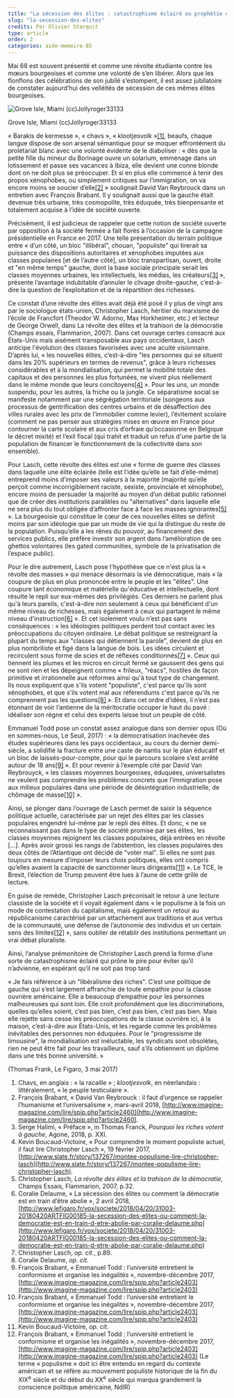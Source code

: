 ```yaml
---
title: "La sécession des élites : catastrophisme éclairé ou prophétie qui s’autoréalise ?"
slug: "la-secession-des-elites"
credits: Par Olivier Starquit
type: article
order: 2
categories: aide-memoire-85
---
```


<span class="chapeau">Mai 68 est souvent présenté et comme une révolte étudiante contre les mœurs bourgeoises et comme une volonté de s’en libérer. Alors que les flonflons des célébrations de son jubilé s’estompent, il est assez jubilatoire de constater aujourd’hui des velléités de sécession de ces mêmes élites bourgeoises.</span>

![Grove Isle, Miami (cc)Jollyroger33133](/assets/uploads/Grove_Isle_Miami_Florida_01.jpg)

<span class="img-copyright">Grove Isle, Miami (cc)Jollyroger33133</span>

« Barakis de kermesse », « chavs », « klootjesvolk »[[1]](#footnote-1), beaufs, chaque langue dispose de son arsenal sémantique pour se moquer effrontément du prolétariat blanc avec une volonté évidente de le diaboliser&nbsp;: « dès que la petite fille du mineur du Borinage ouvre un solarium, emménage dans un lotissement et passe ses vacances à Ibiza, elle devient une conne blonde dont on ne doit plus se préoccuper. Et si en plus elle commence à tenir des propos xénophobes, ou simplement critiques sur l’immigration, on va encore moins se soucier d’elle[[2]](#footnote-2) » soulignait David Van Reybrouck dans un entretien avec François Brabant. Il y soulignait aussi que la gauche était devenue très urbaine, très cosmopolite, très éduquée, très bienpensante et totalement acquise à l’idée de société ouverte.

Précisément, il est judicieux de rappeler que cette notion de société ouverte par opposition à la société fermée a fait florès à l’occasion de la campagne présidentielle en France en 2017. Une telle présentation du terrain politique entre « d’un côté, un bloc "illibéral", chouan, "populiste" qui tirerait sa puissance des dispositions autoritaires et xénophobes imputées aux classes populaires [et de l’autre côté], un bloc transpartisan, ouvert, droite et "en même temps" gauche, dont la base sociale principale serait les classes moyennes urbaines, les intellectuels, les médias, les créateurs[[3]](#footnote-3) »,  présente l’avantage indubitable d’annuler le clivage droite-gauche, c’est-à-dire la question de l’exploitation et de la répartition des richesses.

Ce constat d’une révolte des élites avait déjà été posé il y plus de vingt ans par le sociologue états-unien, Christopher Lasch, héritier du marxisme de l’école de Francfort (Theodor W. Adorno, Max Horkheimer, etc.) et lecteur de George Orwell, dans La révolte des élites et la trahison de la démocratie (Champs essais, Flammarion, 2007). Dans cet ouvrage certes consacré aux États-Unis mais aisément transposable aux pays occidentaux, Lasch anticipe l'évolution des classes favorisées avec une acuité visionnaire. D’après lui, « les nouvelles élites, c’est-à-dire "les personnes qui se situent dans les 20% supérieurs en termes de revenus", grâce à leurs richesses considérables et à la mondialisation, qui permet la mobilité totale des capitaux et des personnes les plus fortunées, ne vivent plus réellement dans le même monde que leurs concitoyens[[4]](#footnote-4) ». Pour les uns, un monde suspendu, pour les autres, la friche ou la jungle. Ce séparatisme social se manifeste notamment par une ségrégation territoriale (songeons aux processus de gentrification des centres urbains et de désaffection des villes rurales avec les prix de l’immobilier comme levier), l’évitement scolaire (comment ne pas penser aux stratégies mises en œuvre en France pour contourner la carte scolaire et aux cris d’orfraie qu’occasionne en Belgique le décret mixité) et l’exil fiscal (qui trahit et traduit un refus d'une partie de la population de financer le fonctionnement de la collectivité dans son ensemble).

Pour Lasch, cette révolte des élites est une « forme de guerre des classes dans laquelle une élite éclairée (telle est l’idée qu’elle se fait d’elle-même) entreprend moins d’imposer ses valeurs à la majorité (majorité qu’elle perçoit comme incorrigiblement raciste, sexiste, provinciale et xénophobe), encore moins de persuader la majorité au moyen d’un débat public rationnel que de créer des institutions parallèles ou "alternatives" dans laquelle elle ne sera plus du tout obligée d’affronter face à face les masses ignorantes[[5]](#footnote-5) ». La bourgeoisie qui constitue le cœur de ces nouvelles élites se définit moins par son idéologie que par un mode de vie qui la distingue du reste de la population. Puisqu’elle a les rênes du pouvoir, au financement des services publics, elle préfère investir son argent dans l’amélioration de ses ghettos volontaires (les gated communities, symbole de la privatisation de l’espace public).

Pour le dire autrement, Lasch pose l'hypothèse que ce n'est plus la « révolte des masses » qui menace désormais la vie démocratique, mais « la coupure de plus en plus prononcée entre le peuple et les "élites". Une coupure tant économique et matérielle qu'éducative et intellectuelle, dont résulte le repli sur eux-mêmes des privilégiés. Ces derniers ne parlent plus qu'à leurs pareils, c'est-à-dire non seulement à ceux qui bénéficient d'un même niveau de richesses, mais également à ceux qui partagent le même niveau d'instruction[[6]](#footnote-6) ». Et cet isolement voulu n’est pas sans conséquences&nbsp;: « les idéologies politiques perdent tout contact avec les préoccupations du citoyen ordinaire. Le débat politique se restreignant la plupart du temps aux "classes qui détiennent la parole", devient de plus en plus nombriliste et figé dans la langue de bois. Les idées circulent et recirculent sous forme de scies et de réflexes conditionnés[[7]](#footnote-7) ». Ceux qui tiennent les plumes et les micros en circuit fermé se gaussent des gens qui ne sont rien et les dépeignent comme « frileux, "réacs", hostiles de façon primitive et irrationnelle aux réformes ainsi qu'à tout type de changement. Ils nous expliquent que s'ils votent "populiste", c'est parce qu'ils sont xénophobes, et que s'ils votent mal aux référendums c'est parce qu'ils ne comprennent pas les questions[[8]](#footnote-8) ». Et dans cet ordre d’idées, il n’est pas étonnant de voir l’antienne de la méritocratie occuper le haut du pavé&nbsp;: idéaliser son règne et celui des experts laisse tout un peuple de côté.

Emmanuel Todd pose un constat assez analogue dans son dernier opus (Où en sommes-nous, Le Seuil, 2017)&nbsp;: « la démocratisation inachevée des études supérieures dans les pays occidentaux, au cours du dernier demi-siècle, a solidifié la fracture entre une caste de nantis sur le plan éducatif et un bloc de laissés-pour-compte, pour qui le parcours scolaire s’est arrêté autour de 18 ans[[9]](#footnote-9) ». Et pour revenir à l’exemple cité par David Van Reybrouyck, « les classes moyennes bourgeoises, éduquées, universalistes ne veulent pas comprendre les problèmes concrets que l’immigration pose aux milieux populaires dans une période de désintégration industrielle, de chômage de masse[[10]](#footnote-10) ».

Ainsi, se plonger dans l’ouvrage de Lasch permet de saisir la séquence politique actuelle, caractérisée par un rejet des élites par les classes populaires engendré lui-même par le repli des élites. Et donc, « ne se reconnaissant pas dans le type de société promise par ses élites, les classes moyennes rejoignent les classes populaires, déjà entrées en révolte […]. Après avoir grossi les rangs de l’abstention, les classes populaires des deux côtés de l’Atlantique ont décidé de "voter mal". Si elles ne sont pas toujours en mesure d’imposer leurs choix politiques, elles ont compris qu’elles avaient la capacité de sanctionner leurs dirigeants[[11]](#footnote-11) ». Le TCE, le Brexit, l’élection de Trump peuvent être lues à l’aune de cette grille de lecture.

En guise de remède, Christopher Lasch préconisait le retour à une lecture classiste de la société et il voyait également dans « le populisme à la fois un mode de contestation du capitalisme, mais également un retour au républicanisme caractérisé par un attachement aux traditions et aux vertus de la communauté, une défense de l’autonomie des individus et un certain sens des limites[[12]](#footnote-12) », sans oublier de rétablir des institutions permettant un vrai débat pluraliste.

Ainsi, l’analyse prémonitoire de Christopher Lasch prend la forme d’une sorte de catastrophisme éclairé qui prône le pire pour éviter qu’il n’advienne, en espérant qu’il ne soit pas trop tard.

« Je fais référence à un "libéralisme des riches". C’est une politique de gauche qui s’est largement affranchie de toute empathie pour la classe ouvrière américaine. Elle a beaucoup d’empathie pour les personnes malheureuses qui sont loin. Elle croit profondément que les discriminations, quelles qu’elles soient, c’est pas bien, c’est pas bien, c’est pas bien. Mais elle rejette sans cesse les préoccupations de la classe ouvrière ici, à la maison, c’est-à-dire aux États-Unis, et les regarde comme les problèmes inévitables des personnes non éduquées. Pour le "progressisme de limousine", la mondialisation est inéluctable, les syndicats sont obsolètes, rien ne peut être fait pour les travailleurs, sauf s’ils obtiennent un diplôme dans une très bonne université. »

 (Thomas Frank, Le Figaro, 3 mai 2017)

1. Chavs, en anglais&nbsp;: « la racaille » ; _klootjesvolk_, en néerlandais&nbsp;: littéralement, « le peuple testiculaire ».
2. François Brabant, « David Van Reybrouck&nbsp;: il faut d’urgence se rappeler l’humanisme et l’universalisme », mars-avril 2018, [http://www.imagine-magazine.com/lire/spip.php?article2460](http://www.imagine-magazine.com/lire/spip.php?article2460).
3. Serge Halimi, « Préface », in Thomas Franck, _Pourquoi les riches votent à gauche_, Agone, 2018, p. XXI.
4. Kevin Boucaud-Victoire, « Pour comprendre le moment populiste actuel, il faut lire Christopher Lasch », 19 février 2017, [http://www.slate.fr/story/137267/montee-populisme-lire-christopher-lasch](http://www.slate.fr/story/137267/montee-populisme-lire-christopher-lasch).
5. Christopher Lasch, _La révolte des élites et la trahison de la démocratie_, Champs Essais, Flammarion, 2007, p.32.
6. Coralie Delaume, « La sécession des élites ou comment la démocratie est en train d’être abolie », 2 avril 2018, [http://www.lefigaro.fr/vox/societe/2018/04/20/31003-20180420ARTFIG00185-la-secession-des-elites-ou-comment-la-democratie-est-en-train-d-etre-abolie-par-coralie-delaume.php](http://www.lefigaro.fr/vox/societe/2018/04/20/31003-20180420ARTFIG00185-la-secession-des-elites-ou-comment-la-democratie-est-en-train-d-etre-abolie-par-coralie-delaume.php)
7. Christopher Lasch, _op. cit._, p.89.
8. Coralie Delaume, _op. cit._
9. François Brabant, « Emmanuel Todd&nbsp;: l’université entretient le conformisme et organise les inégalités », novembre-décembre 2017, [http://www.imagine-magazine.com/lire/spip.php?article2403](http://www.imagine-magazine.com/lire/spip.php?article2403)
10. François Brabant, « Emmanuel Todd&nbsp;: l’université entretient le conformisme et organise les inégalités », novembre-décembre 2017, [http://www.imagine-magazine.com/lire/spip.php?article2403](http://www.imagine-magazine.com/lire/spip.php?article2403)
11. Kevin Boucaud-Victoire, _op. cit._
12. François Brabant, « Emmanuel Todd&nbsp;: l’université entretient le conformisme et organise les inégalités », novembre-décembre 2017, [http://www.imagine-magazine.com/lire/spip.php?article2403](http://www.imagine-magazine.com/lire/spip.php?article2403) (Le terme « populisme » doit ici être entendu en regard du contexte américain et se réfère au mouvement populiste historique de la fin du XIX<sup>e</sup> siècle et du début du XX<sup>e</sup> siècle qui marqua grandement la conscience politique américaine, NdlR)